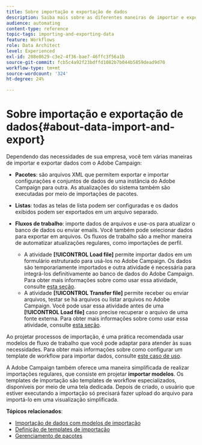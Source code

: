 ```yaml
---
title: Sobre importação e exportação de dados
description: Saiba mais sobre as diferentes maneiras de importar e exportar dados com o Adobe Campaign.
audience: automating
content-type: reference
topic-tags: importing-and-exporting-data
feature: Workflows
role: Data Architect
level: Experienced
exl-id: 208e8629-c3e2-4f36-bae7-46ffc3f56a1b
source-git-commit: fcb5c4a92f23bdffd1082b7b044b5859dead9d70
workflow-type: tm+mt
source-wordcount: '324'
ht-degree: 24%

---
```


# Sobre importação e exportação de dados{#about-data-import-and-export}

Dependendo das necessidades de sua empresa, você tem várias maneiras de importar e exportar dados com o Adobe Campaign:

* **Pacotes**: são arquivos XML que permitem exportar e importar configurações e conjuntos de dados de uma instância do Adobe Campaign para outra. As atualizações do sistema também são executadas por meio de importações de pacotes.
* **Listas**: todas as telas de lista podem ser configuradas e os dados exibidos podem ser exportados em um arquivo separado.
* **Fluxos de trabalho**: importe dados de arquivos e use-os para atualizar o banco de dados ou enviar emails. Você também pode selecionar dados para exportar em arquivos. Os fluxos de trabalho são a melhor maneira de automatizar atualizações regulares, como importações de perfil.

   * A atividade **[!UICONTROL Load file]** permite importar dados em um formulário estruturado para usá-los no Adobe Campaign. Os dados são temporariamente importados e outra atividade é necessária para integrá-los definitivamente ao banco de dados do Adobe Campaign. Para obter mais informações sobre como usar essa atividade, consulte [esta seção](../../automating/using/load-file.md).
   * A atividade **[!UICONTROL Transfer file]** permite receber ou enviar arquivos, testar se há arquivos ou listar arquivos no Adobe Campaign. Você pode usar essa atividade antes de uma **[!UICONTROL Load file]** caso precise recuperar o arquivo de uma fonte externa. Para obter mais informações sobre como usar essa atividade, consulte [esta seção](../../automating/using/transfer-file.md).

Ao projetar processos de importação, é uma prática recomendada usar modelos de fluxo de trabalho que você pode adaptar para atender às suas necessidades. Para obter mais informações sobre como configurar um template de workflow para importar dados, consulte [este caso de uso](../../automating/using/creating-import-workflow-templates.md).

A Adobe Campaign também oferece uma maneira simplificada de realizar importações regulares, que consiste em projetar **importar modelos**. Os templates de importação são templates de workflow especializados, disponíveis por meio de uma tela dedicada. Depois de criado, o usuário que estiver executando a importação só precisará fazer upload do arquivo para importá-lo em uma visualização simplificada.

**Tópicos relacionados**:

* [Importação de dados com modelos de importação](../../automating/using/importing-data-with-import-templates.md)
* [Definição de templates de importação](../../automating/using/importing-data-with-import-templates.md#setting-up-import-templates)
* [Gerenciamento de pacotes](../../automating/using/managing-packages.md)
